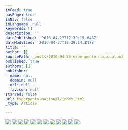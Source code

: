 ```yaml
---
inFeed: true
hasPage: true
inNav: false
inLanguage: null
keywords: []
description: ''
datePublished: '2016-04-27T17:39:15.648Z'
dateModified: '2016-04-27T17:39:14.818Z'
title: ''
author: []
sourcePath: _posts/2016-04-26-esperpento-nacional.md
published: true
authors: []
publisher:
  name: null
  domain: null
  url: null
  favicon: null
starred: false
url: esperpento-nacional/index.html
_type: Article

---
```

![](https://the-grid-user-content.s3-us-west-2.amazonaws.com/634b6c43-b452-4a9b-9df4-6a4b9957b5b4.jpg)
![](https://the-grid-user-content.s3-us-west-2.amazonaws.com/ed191897-3f50-4193-987d-a7e4e53dc472.jpg)
![](https://the-grid-user-content.s3-us-west-2.amazonaws.com/351a0d7c-908f-4820-9536-19e1f9769d79.jpg)
![](https://the-grid-user-content.s3-us-west-2.amazonaws.com/666ac547-9f46-43d0-945f-c9b0cdc919b1.jpg)
![](https://the-grid-user-content.s3-us-west-2.amazonaws.com/90821e67-b31f-4f51-93be-be793f5ae00c.jpg)
![](https://the-grid-user-content.s3-us-west-2.amazonaws.com/ecd543b2-a46a-4a21-becc-df4567941d39.jpg)
![](https://the-grid-user-content.s3-us-west-2.amazonaws.com/1cc197bb-d428-411b-ae54-d0d3cb658ccf.jpg)
![](https://the-grid-user-content.s3-us-west-2.amazonaws.com/0a1315f9-5173-461e-ac39-140f3706a5f3.jpg)
![](https://the-grid-user-content.s3-us-west-2.amazonaws.com/27f19f32-4a3e-48a2-a960-63d6d0216ba4.jpg)
![](https://the-grid-user-content.s3-us-west-2.amazonaws.com/7f194b67-3f2c-4858-a434-f7a46a6d9d1a.jpg)
![](https://the-grid-user-content.s3-us-west-2.amazonaws.com/dc9d96de-31f2-488a-aeed-95264d19668b.jpg)
![](https://the-grid-user-content.s3-us-west-2.amazonaws.com/e2b7e6dd-eb44-456d-9008-6dc258762d92.jpg)